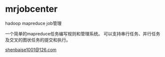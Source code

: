 mrjobcenter
===========

hadoop mapreduce job管理

一个简单的mapreduce任务编写规则和管理系统。
可以支持串行任务、并行任务及交叉的图状任务的提交和执行。

  shenbaise1001@126.com
